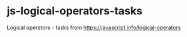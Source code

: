 # js-logical-operators-tasks
Logical operators - tasks from https://javascript.info/logical-operators
